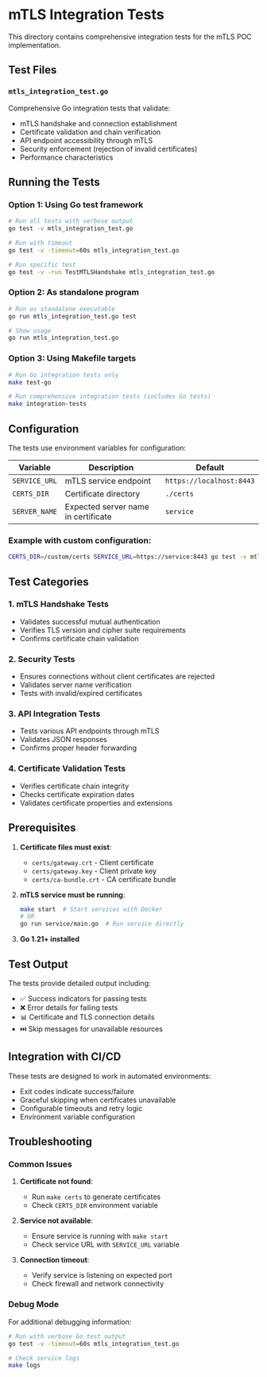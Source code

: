 # mTLS Integration Tests

This directory contains comprehensive integration tests for the mTLS POC implementation.

## Test Files

### `mtls_integration_test.go`
Comprehensive Go integration tests that validate:
- mTLS handshake and connection establishment
- Certificate validation and chain verification
- API endpoint accessibility through mTLS
- Security enforcement (rejection of invalid certificates)
- Performance characteristics

## Running the Tests

### Option 1: Using Go test framework
```bash
# Run all tests with verbose output
go test -v mtls_integration_test.go

# Run with timeout
go test -v -timeout=60s mtls_integration_test.go

# Run specific test
go test -v -run TestMTLSHandshake mtls_integration_test.go
```

### Option 2: As standalone program
```bash
# Run as standalone executable
go run mtls_integration_test.go test

# Show usage
go run mtls_integration_test.go
```

### Option 3: Using Makefile targets
```bash
# Run Go integration tests only
make test-go

# Run comprehensive integration tests (includes Go tests)
make integration-tests
```

## Configuration

The tests use environment variables for configuration:

| Variable | Description | Default |
|----------|-------------|---------|
| `SERVICE_URL` | mTLS service endpoint | `https://localhost:8443` |
| `CERTS_DIR` | Certificate directory | `./certs` |
| `SERVER_NAME` | Expected server name in certificate | `service` |

### Example with custom configuration:
```bash
CERTS_DIR=/custom/certs SERVICE_URL=https://service:8443 go test -v mtls_integration_test.go
```

## Test Categories

### 1. mTLS Handshake Tests
- Validates successful mutual authentication
- Verifies TLS version and cipher suite requirements
- Confirms certificate chain validation

### 2. Security Tests  
- Ensures connections without client certificates are rejected
- Validates server name verification
- Tests with invalid/expired certificates

### 3. API Integration Tests
- Tests various API endpoints through mTLS
- Validates JSON responses
- Confirms proper header forwarding

### 4. Certificate Validation Tests
- Verifies certificate chain integrity
- Checks certificate expiration dates
- Validates certificate properties and extensions

## Prerequisites

1. **Certificate files must exist**:
   - `certs/gateway.crt` - Client certificate
   - `certs/gateway.key` - Client private key  
   - `certs/ca-bundle.crt` - CA certificate bundle

2. **mTLS service must be running**:
   ```bash
   make start  # Start services with Docker
   # OR
   go run service/main.go  # Run service directly
   ```

3. **Go 1.21+ installed**

## Test Output

The tests provide detailed output including:
- ✅ Success indicators for passing tests
- ❌ Error details for failing tests  
- 📊 Certificate and TLS connection details
- ⏭️ Skip messages for unavailable resources

## Integration with CI/CD

These tests are designed to work in automated environments:
- Exit codes indicate success/failure
- Graceful skipping when certificates unavailable
- Configurable timeouts and retry logic
- Environment variable configuration

## Troubleshooting

### Common Issues

1. **Certificate not found**: 
   - Run `make certs` to generate certificates
   - Check `CERTS_DIR` environment variable

2. **Service not available**:
   - Ensure service is running with `make start`
   - Check service URL with `SERVICE_URL` variable

3. **Connection timeout**:
   - Verify service is listening on expected port
   - Check firewall and network connectivity

### Debug Mode

For additional debugging information:
```bash
# Run with verbose Go test output
go test -v -timeout=60s mtls_integration_test.go

# Check service logs
make logs
```
